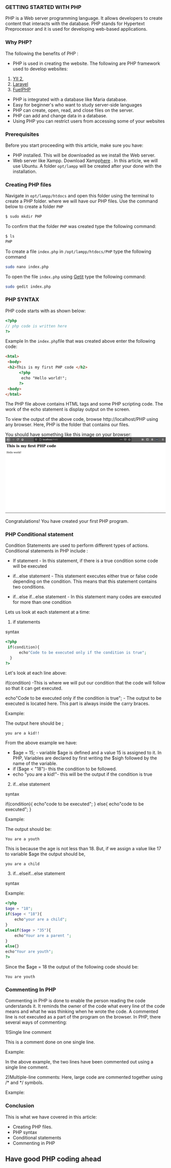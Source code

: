 ### GETTING STARTED WITH PHP
PHP is a Web server programming language. It allows developers to create content that interacts with the database. PHP stands for Hypertext Preprocessor and it is used for developing web-based applications.



### Why PHP?
The following the benefits of PHP :
- PHP is used in creating the website. The following  are PHP framework used to develop websites:
 1) [YII 2](https://www.tutorialspoint.com/yii/index.htm),
 2) [Laravel](https://laravel.com/)
 3) [FuelPHP](https://fuelphp.com/)
 <!-- which developers use in creating a website since they speed up the web development. -->
- PHP is integrated with a database like Maria database.
- Easy for beginner's who want to study server-side languages
- PHP can create, open, read, and close files on the server.
- PHP can add and change data in a database.
- Using PHP you can restrict users from accessing some of your websites

### Prerequisites
Before you start proceeding with this article, make sure you have:
- PHP installed. This will be downloaded as we install the Web server.
- Web server like Xampp. Download Xampp[here](https://www.apachefriends.org/download.html) . In this article, we will use Ubuntu. A folder ```opt/lampp``` will be created after your done with the installation.

### Creating PHP files
Navigate in ```opt/lampp/htdocs``` and open this folder using the terminal to create a PHP folder. where we will have our PHP files. Use the command below to create a folder ``PHP`` 

```bash
$ sudo mkdir PHP
```
To confirm that the folder ``PHP`` was created type the following command:
```bash
$ ls
PHP 
```
To create a file ```index.php``` in ```/opt/lampp/htdocs/PHP``` type the following command
```bash
sudo nano index.php
```
To open the file ```index.php``` using [Getit](https://wiki.gnome.org/Apps/Gedit) type the following command:
```bash
sudo gedit index.php
```
### PHP SYNTAX
PHP code starts with <?php and ends with ?> as shown below:
```PHP
<?php
// php code is written here
?>
```
Example
In the ```index.php```file that was created above enter the following code:
```html
<html>
 <body>
 <h2>This is my first PHP code </h2>
      <?php
       echo "Hello world!";
      ?>
 <body>
</html>
```
The PHP file above contains HTML tags and some PHP scripting code.
The work of the echo statement is display output on the  screen. 

To view the output of the above code, browse http://localhost/PHP using any browser. 
Here, PHP is the folder that contains our files.

You should have something like this image on your browser:
![php](helloworld.png)

Congratulations! You have created your first PHP program.

### PHP Conditional statement
Condition Statements are used to perform different types of actions.
Conditional statements in PHP include :

- If statement - In this statement, if there is a true condition some code will be executed
- if...else statement -  This statement executes either true or false code depending on the condition. This means that this statement contains two conditions.

- if...else if...else statement - In this statement many codes are executed for more than one condition

Lets us look at each statement at a time:

1) if statements

syntax

```php
<?php
 if(condition){
      echo"Code to be executed only if the condition is true";
  }  
?>
```
Let's look at each line above:

if(condition) -This is where we will put our condition that the code will follow so that it can get executed.

echo"Code to be executed only if the condition is true"; - The output to be executed is located here. This part is always inside the carry braces.

Example:

<?php
$age = 15;

if ($age < "18") {
  echo "your are a kid!";
}
?>
The output here should be ;
```
you are a kid!!
```
From the above example we have:
- $age = 15; - variable $age is defined and a value 15 is assigned to it.
In PHP, Variables are declared by first writing the $sigh followed by the name of the variable.
- if ($age < "18")- this the condition to be followed.
- echo "you are a kid!"- this will be the output if the condition is true

2) if...else statement 

syntax

if(condition){
    echo"code to be executed";
}
else{
    echo"code to be executed";
}

Example:
<?php
$age = 18;
if($age< 18){
    echo"your are a child";
}
else{
    echo"Your are a youth";
}
?>
The output should be:
```
You are a youth
```
This is because the age is not less than 18. But, if we assign a value like 17 to variable $age the output should be,
```
you are a child
``` 
3) if...elseif...else statement

syntax

<?php
if (condition) {
if the condition is true this code will be executed;
} elseif (condition) {
  this code is executed if the the 1st condition is false and this condition is true;
} else {
  this code is executed if the 1st and 2nd condition above are false;
 
}
?>

Example:
```php
<?php
$age = "18";
if($age < "18"){
    echo"your are a child";
}
elseif($age > "35"){
    echo"Your are a parent ";
}
else{}
echo"Your are youth";
?>
```

Since the $age = 18 the output of the following code should be:
```
You are youth 
``` 



### Commenting In PHP
Commenting in PHP is done to enable the person reading the code understands it.
 It reminds the owner of the code what every line of the code means and what he was thinking when he wrote the code. A commented line is not executed as a part of the program on the browser. 
 In PHP, there several ways of commenting:

 1)Single line comment

 This is a comment done on one single line.

 Example:
 <?php
   //The work of the echo is to output data on the screen eg:
   echo"The output is:";
    #The above line has been commented.
 ?>

 In the above example, the two lines have been commented out using a single line comment.

 2)Multiple-line comments:
 Here, large code are commented together using /* and */ symbols.

Example:
<?php

 /* This is a multiple_line comment*/
?>

### Conclusion
This is what we have covered in this article:
- Creating PHP files.
- PHP syntax
- Conditional statements
- Commenting in PHP

## Have  good PHP coding ahead

